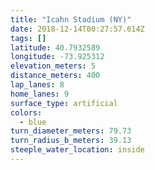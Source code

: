 ```yaml
---
title: "Icahn Stadium (NY)"
date: 2018-12-14T00:27:57.614Z
tags: []
latitude: 40.7932589
longitude: -73.925312
elevation_meters: 5
distance_meters: 400
lap_lanes: 8
home_lanes: 9
surface_type: artificial
colors: 
  - blue
turn_diameter_meters: 79.73
turn_radius_b_meters: 39.13
steeple_water_location: inside
---
```


